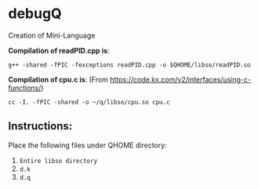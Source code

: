 # debugQ
Creation of Mini-Language

__Compilation of readPID.cpp is__:

`g++ -shared -fPIC -fexceptions readPID.cpp -o $QHOME/libso/readPID.so`

__Compilation of cpu.c is__: 
(From https://code.kx.com/v2/interfaces/using-c-functions/)

`cc -I. -fPIC -shared -o ~/q/libso/cpu.so cpu.c`


## Instructions:

Place the following files under QHOME directory:
1) `Entire libso directory`
2) `d.k`
3) `d.q` 
